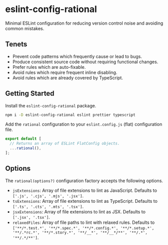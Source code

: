 # eslint-config-rational

Minimal ESLint configuration for reducing version control noise and avoiding common mistakes.

## Tenets

- Prevent code patterns which frequently cause or lead to bugs.
- Produce consistent source code without requiring functional changes.
- Prefer rules which are auto-fixable.
- Avoid rules which require frequent inline disabling.
- Avoid rules which are already covered by TypeScript.

## Getting Started

Install the `eslint-config-rational` package.

```bash
npm i -D eslint-config-rational eslint prettier typescript
```

Add the `rational` configuration to your `eslint.config.js` (flat) configuration file.

```js
export default [
  // Returns an array of ESLint FlatConfig objects.
  ...rational(),
];
```

## Options

The `rational(options?)` configuration factory accepts the following options.

- `jsExtensions`: Array of file extensions to lint as JavaScript. Defaults to `['.js', '.cjs', '.mjs', '.jsx']`.
- `tsExtensions`: Array of file extensions to lint as TypeScript. Defaults to `['.ts', '.cts', '.mts', '.tsx']`.
- `jsxExtensions`: Array of file extensions to lint as JSX. Defaults to `['.jsx', '.tsx']`.
- `relaxedFiles`: Array of file paths to lint with relaxed rules. Defaults to `['**/*.test.*', '**/*.spec.*', '**/*.config.*', '**/*.setup.*', '**/.*rc.*', '**/*.story.*', '**/__*', '**/__*/**', '**/.*', '**/.*/**']`.
